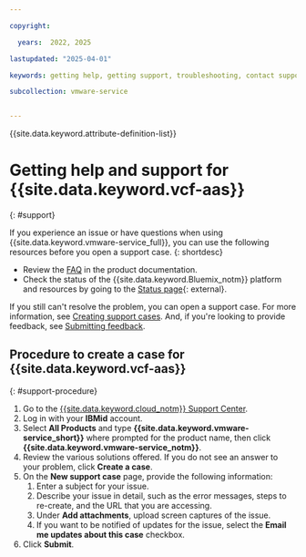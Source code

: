 ```yaml
---

copyright:

  years:  2022, 2025

lastupdated: "2025-04-01"

keywords: getting help, getting support, troubleshooting, contact support, support ticket

subcollection: vmware-service


---
```


{{site.data.keyword.attribute-definition-list}}

# Getting help and support for {{site.data.keyword.vcf-aas}}
{: #support}

If you experience an issue or have questions when using {{site.data.keyword.vmware-service_full}}, you can use the following resources before you open a support case.
{: shortdesc}

* Review the [FAQ](/docs?tab=faqs&tags=get-support%2Cbilling-usage%2Caccount%2Csell&faqtags=vmwaresolutions%2Cvmware-service) in the product documentation.
* Check the status of the {{site.data.keyword.Bluemix_notm}} platform and resources by going to the [Status page](https://cloud.ibm.com/status){: external}.

If you still can't resolve the problem, you can open a support case. For more information, see [Creating support cases](/docs/account?topic=account-open-case&interface=ui). And, if you're looking to provide feedback, see [Submitting feedback](/docs/overview?topic=overview-feedback).

## Procedure to create a case for {{site.data.keyword.vcf-aas}}
{: #support-procedure}

1. Go to the [{{site.data.keyword.cloud_notm}} Support Center](https://cloud.ibm.com/unifiedsupport/supportcenter).
2. Log in with your **IBMid** account.
3. Select **All Products** and type **{{site.data.keyword.vmware-service_short}}** where prompted for the product name, then click **{{site.data.keyword.vmware-service_notm}}**.
4. Review the various solutions offered. If you do not see an answer to your problem, click **Create a case**.
5. On the **New support case** page, provide the following information:
   1. Enter a subject for your issue.
   2. Describe your issue in detail, such as the error messages, steps to re-create, and the URL that you are accessing.
   3. Under **Add attachments**, upload screen captures of the issue.
   4. If you want to be notified of updates for the issue, select the **Email me updates about this case** checkbox.
6. Click **Submit**.
